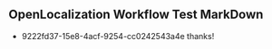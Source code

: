 ## OpenLocalization Workflow Test MarkDown
* 9222fd37-15e8-4acf-9254-cc0242543a4e 
thanks!<!--HONumber=Mar16_HO3-->
